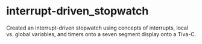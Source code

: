 # interrupt-driven_stopwatch

Created an interrupt-driven stopwatch using concepts of interrupts, local vs. global variables, and timers onto a seven segment display onto a Tiva-C.
